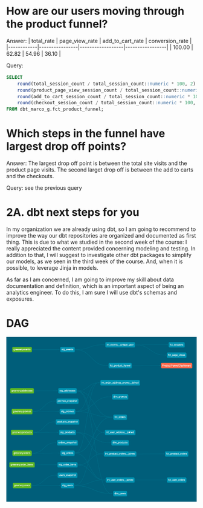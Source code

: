 # How are our users moving through the product funnel?

Answer:
| total_rate | page_view_rate | add_to_cart_rate | conversion_rate |
|------------|----------------|------------------|-----------------|
|     100.00 |          62.82 |            54.96 |           36.10 |

Query:
``` sql
SELECT
    round(total_session_count / total_session_count::numeric * 100, 2) AS total_rate,
    round(product_page_view_session_count / total_session_count::numeric * 100, 2) AS page_view_rate,
    round(add_to_cart_session_count / total_session_count::numeric * 100, 2) AS add_to_cart_rate,
    round(checkout_session_count / total_session_count::numeric * 100, 2) AS conversion_rate
FROM dbt_marco_g.fct_product_funnel;
```

# Which steps in the funnel have largest drop off points?

Answer: The largest drop off point is between the total site visits and the product page visits.
The second larget drop off is between the add to carts and the checkouts.

Query: see the previous query

# 2A. dbt next steps for you
In my organization we are already using dbt, so I am going to recommend to improve the way our dbt repositories are organized and documented as first thing. This is due to what we studied in the second week of the course: I really appreciated the content provided concerning modeling and testing.
In addition to that, I will suggest to investigate other dbt packages to simplify our models, as we seen in the third week of the course. And, when it is possible, to leverage Jinja in models.

As far as I am concerned, I am going to improve my skill about data documentation and definition, which is an important aspect of being an analytics engineer. To do this, I am sure I will use dbt's schemas and exposures.

# DAG
![DAG](dbt-dag-week4.png)